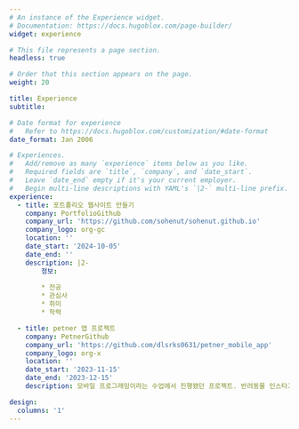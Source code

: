 ```yaml
---
# An instance of the Experience widget.
# Documentation: https://docs.hugoblox.com/page-builder/
widget: experience

# This file represents a page section.
headless: true

# Order that this section appears on the page.
weight: 20

title: Experience
subtitle:

# Date format for experience
#   Refer to https://docs.hugoblox.com/customization/#date-format
date_format: Jan 2006

# Experiences.
#   Add/remove as many `experience` items below as you like.
#   Required fields are `title`, `company`, and `date_start`.
#   Leave `date_end` empty if it's your current employer.
#   Begin multi-line descriptions with YAML's `|2-` multi-line prefix.
experience:
  - title: 포트폴리오 웹사이트 만들기
    company: PortfolioGithub
    company_url: 'https://github.com/sohenut/sohenut.github.io'
    company_logo: org-gc
    location: ''
    date_start: '2024-10-05'
    date_end: ''
    description: |2-
        정보:
        
        * 전공
        * 관심사
        * 취미
        * 학력

  - title: petner 앱 프로젝트
    company: PetnerGithub
    company_url: 'https://github.com/dlsrks0631/petner_mobile_app'
    company_logo: org-x
    location: ''
    date_start: '2023-11-15'
    date_end: '2023-12-15'
    description: 모바일 프로그래밍이라는 수업에서 진행됐던 프로젝트. 반려동물 인스타그램을 기반으로 같이 산책할 사람을 찾아주는 앱. 저는 여기서 지도와 관련된 부분을 담당했습니다.

design:
  columns: '1'
---
```

